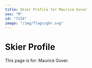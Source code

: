 ```yaml
---
title: Skier Profile for Maurice Gover
sex: "M"
id: "7154"
image: "/img/flags/gbr.svg" 
---
```


# Skier Profile

This page is for: Maurice Gover.
    